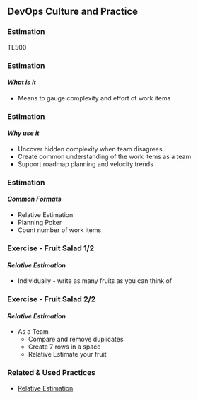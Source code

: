 <!-- .slide: data-background-image="images/RH_NewBrand_Background.png" -->
## DevOps Culture and Practice <!-- {.element: class="course-title"} -->
### Estimation <!-- {.element: class="title-color"} -->
TL500 <!-- {.element: class="title-color"} -->



### Estimation
#### _What is it_
* Means to gauge complexity and effort of work items



### Estimation
#### _Why use it_
* Uncover hidden complexity when team disagrees
* Create common understanding of the work items as a team
* Support roadmap planning and velocity trends



### Estimation
#### _Common Formats_
* Relative Estimation
* Planning Poker
* Count number of work items



### Exercise - Fruit Salad 1/2
#### _Relative Estimation_
* Individually - write as many fruits as you can think of



### Exercise - Fruit Salad 2/2
#### _Relative Estimation_
* As a Team
  * Compare and remove duplicates
  * Create 7 rows in a space
  * Relative Estimate your fruit



<!-- .slide: data-background-image="images/chef-background.png", class="white-style" -->
### Related & Used Practices
- [Relative Estimation](https://openpracticelibrary.com/practice/relative-estimation/)

